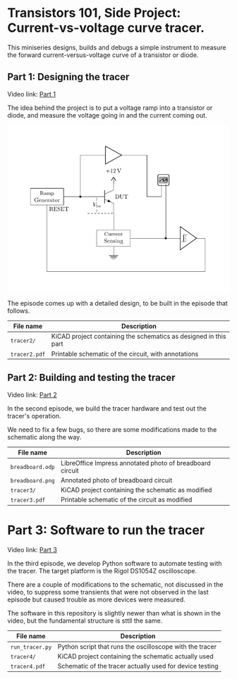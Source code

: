 # Transistors 101, Side Project: Current-vs-voltage curve tracer.

This miniseries designs, builds and debugs a simple instrument
to measure the forward current-versus-voltage curve of a transistor
or diode.

## Part 1: Designing the tracer

Video link: [Part 1](https://example.org/this-space-for-rent/)

The idea behind the project is to put a voltage ramp into a transistor
or diode, and measure the voltage going in and the current coming out.

![block diagram](./blockdiag.png "Block Diagram")

The episode comes up with a detailed design, to be built in the
episode that follows.

| File name | Description |
| --------- | ----------- |
| `tracer2/`  | KiCAD project containing the schematics as designed in this part |
| `tracer2.pdf` | Printable schematic of the circuit, with annotations |

## Part 2: Building and testing the tracer

Video link: [Part 2](https://example.org/this-space-for-rent/)

In the second episode, we build the tracer hardware and test out
the tracer's operation.

We need to fix a few bugs, so there are some modifications made
to the schematic along the way.

| File name | Description |
| --------- | ----------- |
| `breadboard.odp` | LibreOffice Impress annotated photo of breadboard circuit |
| `breadboard.png` | Annotated photo of breadboard circuit |
| `tracer3/` | KiCAD project containing the schematic as modified |
| `tracer3.pdf` | Printable schematic of the circuit as modified |

# Part 3: Software to run the tracer

Video link: [Part 3](https://example.org/this-space-for-rent/)

In the third episode, we develop Python software to automate testing
with the tracer. The target platform is the Rigol DS1054Z oscilloscope.

There are a couple of modifications to the schematic, not discussed
in the video, to suppress some transients that were not observed in the
last episode but caused trouble as more devices were measured.

The software in this repository is slightly newer than what is shown
in the video, but the fundamental structure is sttll the same.

| File name | Description |
| --------- | ----------- |
| `run_tracer.py` | Python script that runs the oscilloscope with the tracer |
| `tracer4/` | KiCAD project containing the schematic actually used
| `tracer4.pdf` | Schematic of the tracer actually used for device testing
